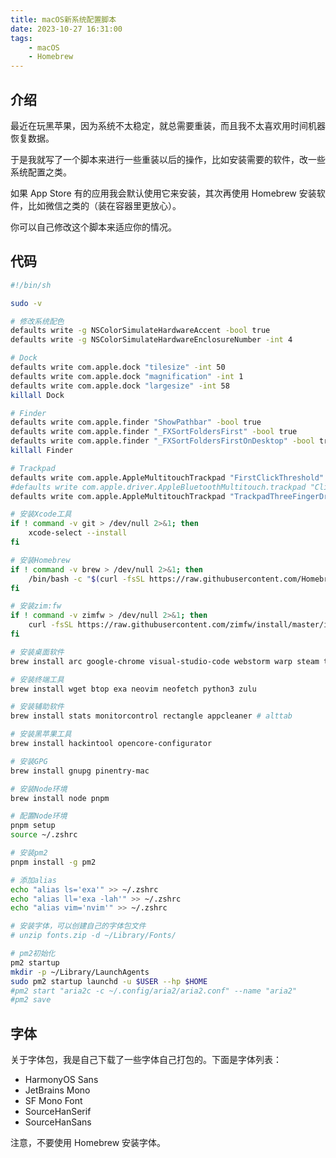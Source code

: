 ```yaml
---
title: macOS新系统配置脚本
date: 2023-10-27 16:31:00
tags:
    - macOS
    - Homebrew
---
```


## 介绍
最近在玩黑苹果，因为系统不太稳定，就总需要重装，而且我不太喜欢用时间机器恢复数据。

于是我就写了一个脚本来进行一些重装以后的操作，比如安装需要的软件，改一些系统配置之类。

如果 App Store 有的应用我会默认使用它来安装，其次再使用 Homebrew 安装软件，比如微信之类的（装在容器里更放心）。

你可以自己修改这个脚本来适应你的情况。

<!--more-->

## 代码
```bash
#!/bin/sh

sudo -v

# 修改系统配色
defaults write -g NSColorSimulateHardwareAccent -bool true
defaults write -g NSColorSimulateHardwareEnclosureNumber -int 4

# Dock
defaults write com.apple.dock "tilesize" -int 50
defaults write com.apple.dock "magnification" -int 1
defaults write com.apple.dock "largesize" -int 58
killall Dock

# Finder
defaults write com.apple.finder "ShowPathbar" -bool true
defaults write com.apple.finder "_FXSortFoldersFirst" -bool true
defaults write com.apple.finder "_FXSortFoldersFirstOnDesktop" -bool true 
killall Finder

# Trackpad
defaults write com.apple.AppleMultitouchTrackpad "FirstClickThreshold" -int 0
#defaults write com.apple.driver.AppleBluetoothMultitouch.trackpad "Clicking" -int 1
defaults write com.apple.AppleMultitouchTrackpad "TrackpadThreeFingerDrag" -bool true # 三指拖移

# 安装Xcode工具
if ! command -v git > /dev/null 2>&1; then
    xcode-select --install
fi

# 安装Homebrew
if ! command -v brew > /dev/null 2>&1; then
    /bin/bash -c "$(curl -fsSL https://raw.githubusercontent.com/Homebrew/install/HEAD/install.sh)"
fi

# 安装zim:fw
if ! command -v zimfw > /dev/null 2>&1; then
    curl -fsSL https://raw.githubusercontent.com/zimfw/install/master/install.zsh | zsh
fi

# 安装桌面软件
brew install arc google-chrome visual-studio-code webstorm warp steam telegram moonlight postman notion neteasemusic

# 安装终端工具
brew install wget btop exa neovim neofetch python3 zulu

# 安装辅助软件
brew install stats monitorcontrol rectangle appcleaner # alttab

# 安装黑苹果工具
brew install hackintool opencore-configurator

# 安装GPG
brew install gnupg pinentry-mac

# 安装Node环境
brew install node pnpm

# 配置Node环境
pnpm setup
source ~/.zshrc

# 安装pm2
pnpm install -g pm2

# 添加alias
echo "alias ls='exa'" >> ~/.zshrc
echo "alias ll='exa -lah'" >> ~/.zshrc
echo "alias vim='nvim'" >> ~/.zshrc

# 安装字体，可以创建自己的字体包文件
# unzip fonts.zip -d ~/Library/Fonts/

# pm2初始化
pm2 startup
mkdir -p ~/Library/LaunchAgents
sudo pm2 startup launchd -u $USER --hp $HOME
#pm2 start "aria2c -c ~/.config/aria2/aria2.conf" --name "aria2"
#pm2 save
```

## 字体
关于字体包，我是自己下载了一些字体自己打包的。下面是字体列表：

- HarmonyOS Sans
- JetBrains Mono
- SF Mono Font
- SourceHanSerif
- SourceHanSans

注意，不要使用 Homebrew 安装字体。
